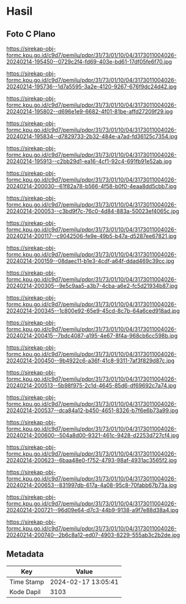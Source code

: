 # Hasil

## Foto C Plano

https://sirekap-obj-formc.kpu.go.id/c9d7/pemilu/pdpr/31/73/01/10/04/3173011004026-20240214-195450--0729c2f4-fd69-403e-bd61-17df05fe6f70.jpg

https://sirekap-obj-formc.kpu.go.id/c9d7/pemilu/pdpr/31/73/01/10/04/3173011004026-20240214-195736--1d7a5595-3a2e-4120-9267-676f9dc24d42.jpg

https://sirekap-obj-formc.kpu.go.id/c9d7/pemilu/pdpr/31/73/01/10/04/3173011004026-20240214-195802--d696e1e9-6682-4f01-81be-affd27209f29.jpg

https://sirekap-obj-formc.kpu.go.id/c9d7/pemilu/pdpr/31/73/01/10/04/3173011004026-20240214-195834--d7829733-2b32-484e-a7ad-fd36125c7354.jpg

https://sirekap-obj-formc.kpu.go.id/c9d7/pemilu/pdpr/31/73/01/10/04/3173011004026-20240214-195913--c2bb29d1-ea16-4cf1-92c4-691fb91e52ab.jpg

https://sirekap-obj-formc.kpu.go.id/c9d7/pemilu/pdpr/31/73/01/10/04/3173011004026-20240214-200030--61f82a78-b566-4f58-b0f0-4eaa8dd5cbb7.jpg

https://sirekap-obj-formc.kpu.go.id/c9d7/pemilu/pdpr/31/73/01/10/04/3173011004026-20240214-200053--c3bd9f7c-76c0-4d84-883a-50023ef4065c.jpg

https://sirekap-obj-formc.kpu.go.id/c9d7/pemilu/pdpr/31/73/01/10/04/3173011004026-20240214-200117--c9042506-fe9e-49b5-b47a-d5287ee67821.jpg

https://sirekap-obj-formc.kpu.go.id/c9d7/pemilu/pdpr/31/73/01/10/04/3173011004026-20240214-200159--08daec11-b1e3-4cdf-a64f-ddad469c39cc.jpg

https://sirekap-obj-formc.kpu.go.id/c9d7/pemilu/pdpr/31/73/01/10/04/3173011004026-20240214-200305--9e5c9aa5-a3b7-4cba-a6e2-fc5d21934b87.jpg

https://sirekap-obj-formc.kpu.go.id/c9d7/pemilu/pdpr/31/73/01/10/04/3173011004026-20240214-200345--1c800e92-65e9-45cd-8c7b-64a6ced918ad.jpg

https://sirekap-obj-formc.kpu.go.id/c9d7/pemilu/pdpr/31/73/01/10/04/3173011004026-20240214-200415--7bdc4087-a195-4e67-8f4a-968cb6cc598b.jpg

https://sirekap-obj-formc.kpu.go.id/c9d7/pemilu/pdpr/31/73/01/10/04/3173011004026-20240214-200450--9b4922c6-a36f-41c8-9311-7af3f829d87c.jpg

https://sirekap-obj-formc.kpu.go.id/c9d7/pemilu/pdpr/31/73/01/10/04/3173011004026-20240214-200513--5b98f975-2c1d-4645-85d6-df69692c7a74.jpg

https://sirekap-obj-formc.kpu.go.id/c9d7/pemilu/pdpr/31/73/01/10/04/3173011004026-20240214-200537--dca84a12-b450-4651-8326-b7f6e6b73a99.jpg

https://sirekap-obj-formc.kpu.go.id/c9d7/pemilu/pdpr/31/73/01/10/04/3173011004026-20240214-200600--504a8d00-9321-461c-9428-d2253d727cf4.jpg

https://sirekap-obj-formc.kpu.go.id/c9d7/pemilu/pdpr/31/73/01/10/04/3173011004026-20240214-200623--6baa48e0-f752-4793-98af-4931ac3565f2.jpg

https://sirekap-obj-formc.kpu.go.id/c9d7/pemilu/pdpr/31/73/01/10/04/3173011004026-20240214-200653--831997db-617a-4a08-95c8-70fabb67b73a.jpg

https://sirekap-obj-formc.kpu.go.id/c9d7/pemilu/pdpr/31/73/01/10/04/3173011004026-20240214-200721--96d09e64-d7c3-44b9-9138-a9f7e88d38a4.jpg

https://sirekap-obj-formc.kpu.go.id/c9d7/pemilu/pdpr/31/73/01/10/04/3173011004026-20240214-200740--2b6c8a12-ed07-4903-8229-555ab3c2b2de.jpg


## Metadata

| Key        | Value               |
| ---------- | ------------------- |
| Time Stamp | 2024-02-17 13:05:41 |
| Kode Dapil | 3103                |




